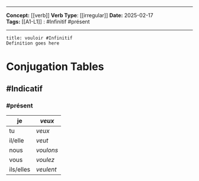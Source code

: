 
---

**Concept:** [[verb]]
**Verb Type**: [[irregular]]
**Date:** 2025-02-17  
**Tags:** 
	[[A1-L1]] : #Infinitif #présent 

---

```ad-summary
title: vouloir #Infinitif
Definition goes here
```

# Conjugation Tables

## #Indicatif

### #présent

| je        | *veux*    |
| --------- | --------- |
| tu        | *veux*    |
| il/elle   | *veut*    |
| nous      | *voulons* |
| vous      | *voulez*  |
| ils/elles | *veulent* |


